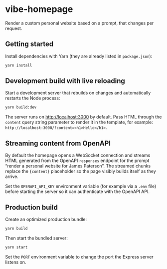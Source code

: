 # vibe-homepage

Render a custom personal website based on a prompt, that changes per request.

## Getting started

Install dependencies with Yarn (they are already listed in `package.json`):

```bash
yarn install
```

## Development build with live reloading

Start a development server that rebuilds on changes and automatically restarts the Node process:

```bash
yarn build:dev
```

The server runs on [http://localhost:3000](http://localhost:3000) by default. Pass HTML through the `content` query string parameter to render it in the template, for example: `http://localhost:3000/?content=<h1>Hello</h1>`.

## Streaming content from OpenAPI

By default the homepage opens a WebSocket connection and streams HTML generated from the OpenAPI `responses` endpoint for the prompt “render a personal website for James Paterson”. The streamed chunks replace the `{content}` placeholder so the page visibly builds itself as they arrive.

Set the `OPENAPI_API_KEY` environment variable (for example via a `.env` file) before starting the server so it can authenticate with the OpenAPI API.

## Production build

Create an optimized production bundle:

```bash
yarn build
```

Then start the bundled server:

```bash
yarn start
```

Set the `PORT` environment variable to change the port the Express server listens on.
